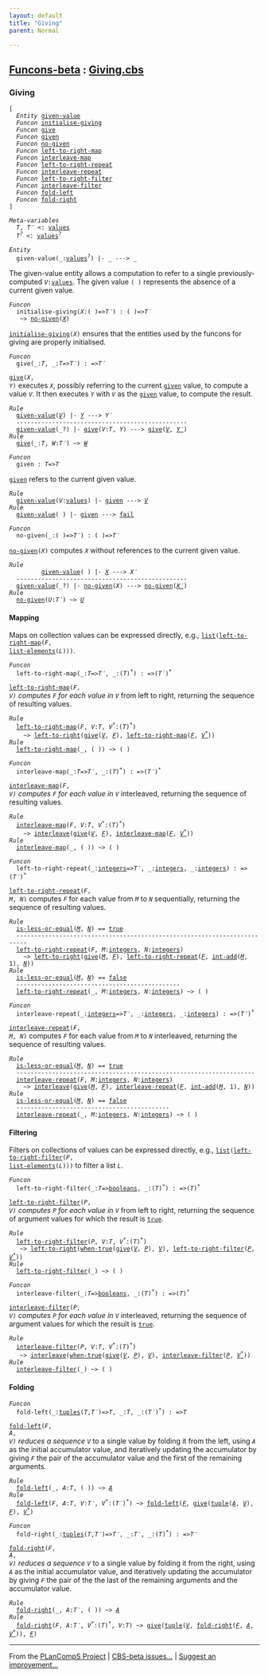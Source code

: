 ```yaml
---
layout: default
title: "Giving"
parent: Normal

---
```


[Funcons-beta] : [Giving.cbs]
-----------------------------

### Giving

<div class="highlighter-rouge"><pre class="highlight"><code>[
  <i class="keyword">Entity</i> <span class="name"><a href="#Name_given-value">given-value</a></span>
  <i class="keyword">Funcon</i> <span class="name"><a href="#Name_initialise-giving">initialise-giving</a></span>
  <i class="keyword">Funcon</i> <span class="name"><a href="#Name_give">give</a></span>
  <i class="keyword">Funcon</i> <span class="name"><a href="#Name_given">given</a></span>
  <i class="keyword">Funcon</i> <span class="name"><a href="#Name_no-given">no-given</a></span>
  <i class="keyword">Funcon</i> <span class="name"><a href="#Name_left-to-right-map">left-to-right-map</a></span>
  <i class="keyword">Funcon</i> <span class="name"><a href="#Name_interleave-map">interleave-map</a></span>
  <i class="keyword">Funcon</i> <span class="name"><a href="#Name_left-to-right-repeat">left-to-right-repeat</a></span>
  <i class="keyword">Funcon</i> <span class="name"><a href="#Name_interleave-repeat">interleave-repeat</a></span>
  <i class="keyword">Funcon</i> <span class="name"><a href="#Name_left-to-right-filter">left-to-right-filter</a></span>
  <i class="keyword">Funcon</i> <span class="name"><a href="#Name_interleave-filter">interleave-filter</a></span>
  <i class="keyword">Funcon</i> <span class="name"><a href="#Name_fold-left">fold-left</a></span>
  <i class="keyword">Funcon</i> <span class="name"><a href="#Name_fold-right">fold-right</a></span>
]</code></pre></div>



<div class="highlighter-rouge"><pre class="highlight"><code><i class="keyword">Meta-variables</i>
  <span id="PartVariable_T"><i class="var">T</i></span>, <span id="PartVariable_T'"><i class="var">T&prime;</i></span> <: <span class="name"><a href="../../../Values/Value-Types/index.html#Name_values">values</a></span>
  <span id="PartVariable_T?"><i class="var">T<sup class="sup">?</sup></i></span> <: <span class="name"><a href="../../../Values/Value-Types/index.html#Name_values">values</a></span><sup class="sup">?</sup></code></pre></div>



<div class="highlighter-rouge"><pre class="highlight"><code><i class="keyword">Entity</i>
  <span class="ent-name"><span id="Name_given-value">given-value</span></span>(_:<span class="name"><a href="../../../Values/Value-Types/index.html#Name_values">values</a></span><sup class="sup">?</sup>) |- _ ---> _</code></pre></div>


  The given-value entity allows a computation to refer to a single
  previously-computed <code><i class="var">V</i>:<span class="name"><a href="../../../Values/Value-Types/index.html#Name_values">values</a></span></code>. The given value <code>( )</code> represents 
  the absence of a current given value.



<div class="highlighter-rouge"><pre class="highlight"><code><i class="keyword">Funcon</i>
  <span class="name"><span id="Name_initialise-giving">initialise-giving</span></span>(<span id="Variable146_X"><i class="var">X</i></span>:( )=><span id="Variable156_T'"><i class="var">T&prime;</i></span>) : ( )=><span id="Variable176_T'"><i class="var">T&prime;</i></span>
   ~> <span class="name"><a href="#Name_no-given">no-given</a></span>(<a href="#Variable146_X"><i class="var">X</i></a>)</code></pre></div>


  <code><span class="name"><a href="#Name_initialise-giving">initialise-giving</a></span>(<i class="var">X</i>)</code> ensures that the entities used by the funcons for
  giving are properly initialised.



<div class="highlighter-rouge"><pre class="highlight"><code><i class="keyword">Funcon</i>
  <span class="name"><span id="Name_give">give</span></span>(_:<span id="Variable227_T"><i class="var">T</i></span>, _:<span id="Variable238_T"><i class="var">T</i></span>=><span id="Variable245_T'"><i class="var">T&prime;</i></span>) : =><span id="Variable262_T'"><i class="var">T&prime;</i></span></code></pre></div>

  <code><span class="name"><a href="#Name_give">give</a></span>(<i class="var">X</i>, <i class="var">Y</i>)</code> executes <code><i class="var">X</i></code>, possibly referring to the current <code><span class="name"><a href="#Name_given">given</a></span></code> value,
  to compute a value <code><i class="var">V</i></code>. It then executes <code><i class="var">Y</i></code> with <code><i class="var">V</i></code> as the <code><span class="name"><a href="#Name_given">given</a></span></code> value,
  to compute the result.

<div class="highlighter-rouge"><pre class="highlight"><code><i class="keyword">Rule</i>
  <span class="ent-name"><a href="#Name_given-value">given-value</a></span>(<a href="#Variable429_V"><i class="var">V</i></a>) |- <a href="#Variable440_Y"><i class="var">Y</i></a> ---> <span id="Variable400_Y'"><i class="var">Y&prime;</i></span>
  ------------------------------------------------
  <span class="ent-name"><a href="#Name_given-value">given-value</a></span>(_?) |- <span class="name"><a href="#Name_give">give</a></span>(<span id="Variable429_V"><i class="var">V</i></span>:<i class="var">T</i>, <span id="Variable440_Y"><i class="var">Y</i></span>) ---> <span class="name"><a href="#Name_give">give</a></span>(<a href="#Variable429_V"><i class="var">V</i></a>, <a href="#Variable400_Y'"><i class="var">Y&prime;</i></a>)
<i class="keyword">Rule</i>
  <span class="name"><a href="#Name_give">give</a></span>(_:<i class="var">T</i>, <span id="Variable489_W"><i class="var">W</i></span>:<i class="var">T&prime;</i>) ~> <a href="#Variable489_W"><i class="var">W</i></a></code></pre></div>



<div class="highlighter-rouge"><pre class="highlight"><code><i class="keyword">Funcon</i>
  <span class="name"><span id="Name_given">given</span></span> : <span id="Variable518_T"><i class="var">T</i></span>=><span id="Variable524_T"><i class="var">T</i></span></code></pre></div>

  <code><span class="name"><a href="#Name_given">given</a></span></code> refers to the current given value.

<div class="highlighter-rouge"><pre class="highlight"><code><i class="keyword">Rule</i>
  <span class="ent-name"><a href="#Name_given-value">given-value</a></span>(<span id="Variable549_V"><i class="var">V</i></span>:<span class="name"><a href="../../../Values/Value-Types/index.html#Name_values">values</a></span>) |- <span class="name"><a href="#Name_given">given</a></span> ---> <a href="#Variable549_V"><i class="var">V</i></a>
<i class="keyword">Rule</i>
  <span class="ent-name"><a href="#Name_given-value">given-value</a></span>( ) |- <span class="name"><a href="#Name_given">given</a></span> ---> <span class="name"><a href="../../Abnormal/Failing/index.html#Name_fail">fail</a></span></code></pre></div>



<div class="highlighter-rouge"><pre class="highlight"><code><i class="keyword">Funcon</i>
  <span class="name"><span id="Name_no-given">no-given</span></span>(_:( )=><span id="Variable614_T'"><i class="var">T&prime;</i></span>) : ( )=><span id="Variable634_T'"><i class="var">T&prime;</i></span></code></pre></div>

  <code><span class="name"><a href="#Name_no-given">no-given</a></span>(<i class="var">X</i>)</code> computes <code><i class="var">X</i></code> without references to the current given value.

<div class="highlighter-rouge"><pre class="highlight"><code><i class="keyword">Rule</i>
         <span class="ent-name"><a href="#Name_given-value">given-value</a></span>( ) |- <a href="#Variable730_X"><i class="var">X</i></a> ---> <span id="Variable701_X'"><i class="var">X&prime;</i></span>
  ------------------------------------------------
  <span class="ent-name"><a href="#Name_given-value">given-value</a></span>(_?) |- <span class="name"><a href="#Name_no-given">no-given</a></span>(<span id="Variable730_X"><i class="var">X</i></span>) ---> <span class="name"><a href="#Name_no-given">no-given</a></span>(<a href="#Variable701_X'"><i class="var">X&prime;</i></a>)
<i class="keyword">Rule</i>
  <span class="name"><a href="#Name_no-given">no-given</a></span>(<span id="Variable762_U"><i class="var">U</i></span>:<i class="var">T&prime;</i>) ~> <a href="#Variable762_U"><i class="var">U</i></a></code></pre></div>



#### Mapping


  Maps on collection values can be expressed directly, e.g.,
  <code><span class="name"><a href="../../../Values/Composite/Lists/index.html#Name_list">list</a></span>(<span class="name"><a href="#Name_left-to-right-map">left-to-right-map</a></span>(<i class="var">F</i>, <span class="name"><a href="../../../Values/Composite/Lists/index.html#Name_list-elements">list-elements</a></span>(<i class="var">L</i>)))</code>.


<div class="highlighter-rouge"><pre class="highlight"><code><i class="keyword">Funcon</i>
  <span class="name"><span id="Name_left-to-right-map">left-to-right-map</span></span>(_:<span id="Variable860_T"><i class="var">T</i></span>=><span id="Variable867_T'"><i class="var">T&prime;</i></span>, _:(<span id="Variable879_T"><i class="var">T</i></span>)<sup class="sup">*</sup>) : =>(<span id="Variable902_T'"><i class="var">T&prime;</i></span>)<sup class="sup">*</sup></code></pre></div>

  <code><span class="name"><a href="#Name_left-to-right-map">left-to-right-map</a></span>(<i class="var">F</i>, <i class="var">V<sup class="sup">*</sup></i>)</code> computes <code><i class="var">F</i></code> for each value in <code><i class="var">V<sup class="sup">*</sup></i></code> from left
  to right, returning the sequence of resulting values.

<div class="highlighter-rouge"><pre class="highlight"><code><i class="keyword">Rule</i>
  <span class="name"><a href="#Name_left-to-right-map">left-to-right-map</a></span>(<span id="Variable978_F"><i class="var">F</i></span>, <span id="Variable983_V"><i class="var">V</i></span>:<i class="var">T</i>, <span id="Variable995_V*"><i class="var">V<sup class="sup">*</sup></i></span>:(<i class="var">T</i>)<sup class="sup">*</sup>)
    ~> <span class="name"><a href="../Flowing/index.html#Name_left-to-right">left-to-right</a></span>(<span class="name"><a href="#Name_give">give</a></span>(<a href="#Variable983_V"><i class="var">V</i></a>, <a href="#Variable978_F"><i class="var">F</i></a>), <span class="name"><a href="#Name_left-to-right-map">left-to-right-map</a></span>(<a href="#Variable978_F"><i class="var">F</i></a>, <a href="#Variable995_V*"><i class="var">V<sup class="sup">*</sup></i></a>))
<i class="keyword">Rule</i>
  <span class="name"><a href="#Name_left-to-right-map">left-to-right-map</a></span>(_, ( )) ~> ( )</code></pre></div>



<div class="highlighter-rouge"><pre class="highlight"><code><i class="keyword">Funcon</i>
  <span class="name"><span id="Name_interleave-map">interleave-map</span></span>(_:<span id="Variable1096_T"><i class="var">T</i></span>=><span id="Variable1103_T'"><i class="var">T&prime;</i></span>, _:(<span id="Variable1115_T"><i class="var">T</i></span>)<sup class="sup">*</sup>) : =>(<span id="Variable1138_T'"><i class="var">T&prime;</i></span>)<sup class="sup">*</sup></code></pre></div>

  <code><span class="name"><a href="#Name_interleave-map">interleave-map</a></span>(<i class="var">F</i>, <i class="var">V<sup class="sup">*</sup></i>)</code> computes <code><i class="var">F</i></code> for each value in <code><i class="var">V<sup class="sup">*</sup></i></code> interleaved, 
  returning the sequence of resulting values.

<div class="highlighter-rouge"><pre class="highlight"><code><i class="keyword">Rule</i>
  <span class="name"><a href="#Name_interleave-map">interleave-map</a></span>(<span id="Variable1214_F"><i class="var">F</i></span>, <span id="Variable1219_V"><i class="var">V</i></span>:<i class="var">T</i>, <span id="Variable1231_V*"><i class="var">V<sup class="sup">*</sup></i></span>:(<i class="var">T</i>)<sup class="sup">*</sup>)
    ~> <span class="name"><a href="../Flowing/index.html#Name_interleave">interleave</a></span>(<span class="name"><a href="#Name_give">give</a></span>(<a href="#Variable1219_V"><i class="var">V</i></a>, <a href="#Variable1214_F"><i class="var">F</i></a>), <span class="name"><a href="#Name_interleave-map">interleave-map</a></span>(<a href="#Variable1214_F"><i class="var">F</i></a>, <a href="#Variable1231_V*"><i class="var">V<sup class="sup">*</sup></i></a>))
<i class="keyword">Rule</i>
  <span class="name"><a href="#Name_interleave-map">interleave-map</a></span>(_, ( )) ~> ( )</code></pre></div>



<div class="highlighter-rouge"><pre class="highlight"><code><i class="keyword">Funcon</i>
  <span class="name"><span id="Name_left-to-right-repeat">left-to-right-repeat</span></span>(_:<span class="name"><a href="../../../Values/Primitive/Integers/index.html#Name_integers">integers</a></span>=><span id="Variable1336_T'"><i class="var">T&prime;</i></span>, _:<span class="name"><a href="../../../Values/Primitive/Integers/index.html#Name_integers">integers</a></span>, _:<span class="name"><a href="../../../Values/Primitive/Integers/index.html#Name_integers">integers</a></span>) : =>(<span id="Variable1370_T'"><i class="var">T&prime;</i></span>)<sup class="sup">*</sup></code></pre></div>

  <code><span class="name"><a href="#Name_left-to-right-repeat">left-to-right-repeat</a></span>(<i class="var">F</i>, <i class="var">M</i>, <i class="var">N</i>)</code> computes <code><i class="var">F</i></code> for each value from <code><i class="var">M</i></code> to <code><i class="var">N</i></code> 
  sequentially, returning the sequence of resulting values.

<div class="highlighter-rouge"><pre class="highlight"><code><i class="keyword">Rule</i>
  <span class="name"><a href="../../../Values/Primitive/Integers/index.html#Name_is-less-or-equal">is-less-or-equal</a></span>(<a href="#Variable1493_M"><i class="var">M</i></a>, <a href="#Variable1501_N"><i class="var">N</i></a>) == <span class="name"><a href="../../../Values/Primitive/Booleans/index.html#Name_true">true</a></span>
  -------------------------------------------------------------------------
  <span class="name"><a href="#Name_left-to-right-repeat">left-to-right-repeat</a></span>(<span id="Variable1488_F"><i class="var">F</i></span>, <span id="Variable1493_M"><i class="var">M</i></span>:<span class="name"><a href="../../../Values/Primitive/Integers/index.html#Name_integers">integers</a></span>, <span id="Variable1501_N"><i class="var">N</i></span>:<span class="name"><a href="../../../Values/Primitive/Integers/index.html#Name_integers">integers</a></span>)
    ~> <span class="name"><a href="../Flowing/index.html#Name_left-to-right">left-to-right</a></span>(<span class="name"><a href="#Name_give">give</a></span>(<a href="#Variable1493_M"><i class="var">M</i></a>, <a href="#Variable1488_F"><i class="var">F</i></a>), <span class="name"><a href="#Name_left-to-right-repeat">left-to-right-repeat</a></span>(<a href="#Variable1488_F"><i class="var">F</i></a>, <span class="name"><a href="../../../Values/Primitive/Integers/index.html#Name_int-add">int-add</a></span>(<a href="#Variable1493_M"><i class="var">M</i></a>, 1), <a href="#Variable1501_N"><i class="var">N</i></a>))
<i class="keyword">Rule</i>
  <span class="name"><a href="../../../Values/Primitive/Integers/index.html#Name_is-less-or-equal">is-less-or-equal</a></span>(<a href="#Variable1610_M"><i class="var">M</i></a>, <a href="#Variable1618_N"><i class="var">N</i></a>) == <span class="name"><a href="../../../Values/Primitive/Booleans/index.html#Name_false">false</a></span>
  ----------------------------------------------
  <span class="name"><a href="#Name_left-to-right-repeat">left-to-right-repeat</a></span>(_, <span id="Variable1610_M"><i class="var">M</i></span>:<span class="name"><a href="../../../Values/Primitive/Integers/index.html#Name_integers">integers</a></span>, <span id="Variable1618_N"><i class="var">N</i></span>:<span class="name"><a href="../../../Values/Primitive/Integers/index.html#Name_integers">integers</a></span>) ~> ( )</code></pre></div>



<div class="highlighter-rouge"><pre class="highlight"><code><i class="keyword">Funcon</i>
  <span class="name"><span id="Name_interleave-repeat">interleave-repeat</span></span>(_:<span class="name"><a href="../../../Values/Primitive/Integers/index.html#Name_integers">integers</a></span>=><span id="Variable1649_T'"><i class="var">T&prime;</i></span>, _:<span class="name"><a href="../../../Values/Primitive/Integers/index.html#Name_integers">integers</a></span>, _:<span class="name"><a href="../../../Values/Primitive/Integers/index.html#Name_integers">integers</a></span>) : =>(<span id="Variable1683_T'"><i class="var">T&prime;</i></span>)<sup class="sup">*</sup></code></pre></div>

  <code><span class="name"><a href="#Name_interleave-repeat">interleave-repeat</a></span>(<i class="var">F</i>, <i class="var">M</i>, <i class="var">N</i>)</code> computes <code><i class="var">F</i></code> for each value from <code><i class="var">M</i></code> to <code><i class="var">N</i></code> 
  interleaved, returning the sequence of resulting values.

<div class="highlighter-rouge"><pre class="highlight"><code><i class="keyword">Rule</i>
  <span class="name"><a href="../../../Values/Primitive/Integers/index.html#Name_is-less-or-equal">is-less-or-equal</a></span>(<a href="#Variable1806_M"><i class="var">M</i></a>, <a href="#Variable1814_N"><i class="var">N</i></a>) == <span class="name"><a href="../../../Values/Primitive/Booleans/index.html#Name_true">true</a></span>
  -------------------------------------------------------------------
  <span class="name"><a href="#Name_interleave-repeat">interleave-repeat</a></span>(<span id="Variable1801_F"><i class="var">F</i></span>, <span id="Variable1806_M"><i class="var">M</i></span>:<span class="name"><a href="../../../Values/Primitive/Integers/index.html#Name_integers">integers</a></span>, <span id="Variable1814_N"><i class="var">N</i></span>:<span class="name"><a href="../../../Values/Primitive/Integers/index.html#Name_integers">integers</a></span>)
    ~> <span class="name"><a href="../Flowing/index.html#Name_interleave">interleave</a></span>(<span class="name"><a href="#Name_give">give</a></span>(<a href="#Variable1806_M"><i class="var">M</i></a>, <a href="#Variable1801_F"><i class="var">F</i></a>), <span class="name"><a href="#Name_interleave-repeat">interleave-repeat</a></span>(<a href="#Variable1801_F"><i class="var">F</i></a>, <span class="name"><a href="../../../Values/Primitive/Integers/index.html#Name_int-add">int-add</a></span>(<a href="#Variable1806_M"><i class="var">M</i></a>, 1), <a href="#Variable1814_N"><i class="var">N</i></a>))
<i class="keyword">Rule</i>
  <span class="name"><a href="../../../Values/Primitive/Integers/index.html#Name_is-less-or-equal">is-less-or-equal</a></span>(<a href="#Variable1923_M"><i class="var">M</i></a>, <a href="#Variable1931_N"><i class="var">N</i></a>) == <span class="name"><a href="../../../Values/Primitive/Booleans/index.html#Name_false">false</a></span>
  -------------------------------------------
  <span class="name"><a href="#Name_interleave-repeat">interleave-repeat</a></span>(_, <span id="Variable1923_M"><i class="var">M</i></span>:<span class="name"><a href="../../../Values/Primitive/Integers/index.html#Name_integers">integers</a></span>, <span id="Variable1931_N"><i class="var">N</i></span>:<span class="name"><a href="../../../Values/Primitive/Integers/index.html#Name_integers">integers</a></span>) ~> ( )</code></pre></div>



#### Filtering


 Filters on collections of values can be expressed directly, e.g., 
 <code><span class="name"><a href="../../../Values/Composite/Lists/index.html#Name_list">list</a></span>(<span class="name"><a href="#Name_left-to-right-filter">left-to-right-filter</a></span>(<i class="var">P</i>, <span class="name"><a href="../../../Values/Composite/Lists/index.html#Name_list-elements">list-elements</a></span>(<i class="var">L</i>)))</code> to filter a list <code><i class="var">L</i></code>.



<div class="highlighter-rouge"><pre class="highlight"><code><i class="keyword">Funcon</i>
  <span class="name"><span id="Name_left-to-right-filter">left-to-right-filter</span></span>(_:<span id="Variable2042_T"><i class="var">T</i></span>=><span class="name"><a href="../../../Values/Primitive/Booleans/index.html#Name_booleans">booleans</a></span>, _:(<span id="Variable2057_T"><i class="var">T</i></span>)<sup class="sup">*</sup>) : =>(<span id="Variable2079_T"><i class="var">T</i></span>)<sup class="sup">*</sup></code></pre></div>

  <code><span class="name"><a href="#Name_left-to-right-filter">left-to-right-filter</a></span>(<i class="var">P</i>, <i class="var">V<sup class="sup">*</sup></i>)</code> computes <code><i class="var">P</i></code> for each value in <code><i class="var">V<sup class="sup">*</sup></i></code> from left
  to right, returning the sequence of argument values for which the result is
  <code><span class="name"><a href="../../../Values/Primitive/Booleans/index.html#Name_true">true</a></span></code>.

<div class="highlighter-rouge"><pre class="highlight"><code><i class="keyword">Rule</i>
  <span class="name"><a href="#Name_left-to-right-filter">left-to-right-filter</a></span>(<span id="Variable2165_P"><i class="var">P</i></span>, <span id="Variable2170_V"><i class="var">V</i></span>:<i class="var">T</i>, <span id="Variable2182_V*"><i class="var">V<sup class="sup">*</sup></i></span>:(<i class="var">T</i>)<sup class="sup">*</sup>)
   ~> <span class="name"><a href="../Flowing/index.html#Name_left-to-right">left-to-right</a></span>(<span class="name"><a href="../../../Values/Value-Types/index.html#Name_when-true">when-true</a></span>(<span class="name"><a href="#Name_give">give</a></span>(<a href="#Variable2170_V"><i class="var">V</i></a>, <a href="#Variable2165_P"><i class="var">P</i></a>), <a href="#Variable2170_V"><i class="var">V</i></a>), <span class="name"><a href="#Name_left-to-right-filter">left-to-right-filter</a></span>(<a href="#Variable2165_P"><i class="var">P</i></a>, <a href="#Variable2182_V*"><i class="var">V<sup class="sup">*</sup></i></a>))
<i class="keyword">Rule</i>
  <span class="name"><a href="#Name_left-to-right-filter">left-to-right-filter</a></span>(_) ~> ( )</code></pre></div>



<div class="highlighter-rouge"><pre class="highlight"><code><i class="keyword">Funcon</i>
  <span class="name"><span id="Name_interleave-filter">interleave-filter</span></span>(_:<span id="Variable2291_T"><i class="var">T</i></span>=><span class="name"><a href="../../../Values/Primitive/Booleans/index.html#Name_booleans">booleans</a></span>, _:(<span id="Variable2306_T"><i class="var">T</i></span>)<sup class="sup">*</sup>) : =>(<span id="Variable2328_T"><i class="var">T</i></span>)<sup class="sup">*</sup></code></pre></div>

  <code><span class="name"><a href="#Name_interleave-filter">interleave-filter</a></span>(<i class="var">P</i>, <i class="var">V<sup class="sup">*</sup></i>)</code> computes <code><i class="var">P</i></code> for each value in <code><i class="var">V<sup class="sup">*</sup></i></code> interleaved,
  returning the sequence of argument values for which the result is <code><span class="name"><a href="../../../Values/Primitive/Booleans/index.html#Name_true">true</a></span></code>.

<div class="highlighter-rouge"><pre class="highlight"><code><i class="keyword">Rule</i>
  <span class="name"><a href="#Name_interleave-filter">interleave-filter</a></span>(<span id="Variable2414_P"><i class="var">P</i></span>, <span id="Variable2419_V"><i class="var">V</i></span>:<i class="var">T</i>, <span id="Variable2431_V*"><i class="var">V<sup class="sup">*</sup></i></span>:(<i class="var">T</i>)<sup class="sup">*</sup>)
   ~> <span class="name"><a href="../Flowing/index.html#Name_interleave">interleave</a></span>(<span class="name"><a href="../../../Values/Value-Types/index.html#Name_when-true">when-true</a></span>(<span class="name"><a href="#Name_give">give</a></span>(<a href="#Variable2419_V"><i class="var">V</i></a>, <a href="#Variable2414_P"><i class="var">P</i></a>), <a href="#Variable2419_V"><i class="var">V</i></a>), <span class="name"><a href="#Name_interleave-filter">interleave-filter</a></span>(<a href="#Variable2414_P"><i class="var">P</i></a>, <a href="#Variable2431_V*"><i class="var">V<sup class="sup">*</sup></i></a>))
<i class="keyword">Rule</i>
  <span class="name"><a href="#Name_interleave-filter">interleave-filter</a></span>(_) ~> ( )</code></pre></div>



#### Folding

<div class="highlighter-rouge"><pre class="highlight"><code><i class="keyword">Funcon</i>
  <span class="name"><span id="Name_fold-left">fold-left</span></span>(_:<span class="name"><a href="../../../Values/Composite/Tuples/index.html#Name_tuples">tuples</a></span>(<span id="Variable2558_T"><i class="var">T</i></span>,<span id="Variable2564_T'"><i class="var">T&prime;</i></span>)=><span id="Variable2577_T"><i class="var">T</i></span>, _:<span id="Variable2589_T"><i class="var">T</i></span>, _:(<span id="Variable2601_T'"><i class="var">T&prime;</i></span>)<sup class="sup">*</sup>) : =><span id="Variable2624_T"><i class="var">T</i></span></code></pre></div>

  <code><span class="name"><a href="#Name_fold-left">fold-left</a></span>(<i class="var">F</i>, <i class="var">A</i>, <i class="var">V<sup class="sup">*</sup></i>)</code> reduces a sequence <code><i class="var">V<sup class="sup">*</sup></i></code> to a single value by folding it
  from the left, using <code><i class="var">A</i></code> as the initial accumulator value, and iteratively
  updating the accumulator by giving <code><i class="var">F</i></code> the pair of the accumulator value and
  the first of the remaining arguments.

<div class="highlighter-rouge"><pre class="highlight"><code><i class="keyword">Rule</i>
  <span class="name"><a href="#Name_fold-left">fold-left</a></span>(_, <span id="Variable2716_A"><i class="var">A</i></span>:<i class="var">T</i>, ( )) ~> <a href="#Variable2716_A"><i class="var">A</i></a>
<i class="keyword">Rule</i>
  <span class="name"><a href="#Name_fold-left">fold-left</a></span>(<span id="Variable2748_F"><i class="var">F</i></span>, <span id="Variable2753_A"><i class="var">A</i></span>:<i class="var">T</i>, <span id="Variable2764_V"><i class="var">V</i></span>:<i class="var">T&prime;</i>, <span id="Variable2777_V*"><i class="var">V<sup class="sup">*</sup></i></span>:(<i class="var">T&prime;</i>)<sup class="sup">*</sup>) ~> <span class="name"><a href="#Name_fold-left">fold-left</a></span>(<a href="#Variable2748_F"><i class="var">F</i></a>, <span class="name"><a href="#Name_give">give</a></span>(<span class="name"><a href="../../../Values/Composite/Tuples/index.html#Name_tuple">tuple</a></span>(<a href="#Variable2753_A"><i class="var">A</i></a>, <a href="#Variable2764_V"><i class="var">V</i></a>), <a href="#Variable2748_F"><i class="var">F</i></a>), <a href="#Variable2777_V*"><i class="var">V<sup class="sup">*</sup></i></a>)</code></pre></div>



<div class="highlighter-rouge"><pre class="highlight"><code><i class="keyword">Funcon</i>
  <span class="name"><span id="Name_fold-right">fold-right</span></span>(_:<span class="name"><a href="../../../Values/Composite/Tuples/index.html#Name_tuples">tuples</a></span>(<span id="Variable2864_T"><i class="var">T</i></span>,<span id="Variable2870_T'"><i class="var">T&prime;</i></span>)=><span id="Variable2884_T'"><i class="var">T&prime;</i></span>, _:<span id="Variable2897_T'"><i class="var">T&prime;</i></span>, _:(<span id="Variable2908_T"><i class="var">T</i></span>)<sup class="sup">*</sup>) : =><span id="Variable2932_T'"><i class="var">T&prime;</i></span></code></pre></div>

  <code><span class="name"><a href="#Name_fold-right">fold-right</a></span>(<i class="var">F</i>, <i class="var">A</i>, <i class="var">V<sup class="sup">*</sup></i>)</code> reduces a sequence <code><i class="var">V<sup class="sup">*</sup></i></code> to a single value by folding it
  from the right, using <code><i class="var">A</i></code> as the initial accumulator value, and iteratively
  updating the accumulator by giving <code><i class="var">F</i></code> the pair of the the last of the 
  remaining arguments and the accumulator value.

<div class="highlighter-rouge"><pre class="highlight"><code><i class="keyword">Rule</i>
  <span class="name"><a href="#Name_fold-right">fold-right</a></span>(_, <span id="Variable3024_A"><i class="var">A</i></span>:<i class="var">T&prime;</i>, ( )) ~> <a href="#Variable3024_A"><i class="var">A</i></a>
<i class="keyword">Rule</i>
  <span class="name"><a href="#Name_fold-right">fold-right</a></span>(<span id="Variable3057_F"><i class="var">F</i></span>, <span id="Variable3062_A"><i class="var">A</i></span>:<i class="var">T&prime;</i>, <span id="Variable3075_V*"><i class="var">V<sup class="sup">*</sup></i></span>:(<i class="var">T</i>)<sup class="sup">*</sup>, <span id="Variable3093_V"><i class="var">V</i></span>:<i class="var">T</i>) ~> <span class="name"><a href="#Name_give">give</a></span>(<span class="name"><a href="../../../Values/Composite/Tuples/index.html#Name_tuple">tuple</a></span>(<a href="#Variable3093_V"><i class="var">V</i></a>, <span class="name"><a href="#Name_fold-right">fold-right</a></span>(<a href="#Variable3057_F"><i class="var">F</i></a>, <a href="#Variable3062_A"><i class="var">A</i></a>, <a href="#Variable3075_V*"><i class="var">V<sup class="sup">*</sup></i></a>)), <a href="#Variable3057_F"><i class="var">F</i></a>)</code></pre></div>



____

From the [PLanCompS Project] | [CBS-beta issues...] | [Suggest an improvement...]

[Giving.cbs]: Giving.cbs 
  "CBS SOURCE FILE"
[Funcons-beta]: /CBS-beta/docs/Funcons-beta
  "FUNCONS-BETA"
[Unstable-Funcons-beta]: /CBS-beta/docs/Unstable-Funcons-beta
  "UNSTABLE-FUNCONS-BETA"
[Languages-beta]: /CBS-beta/docs/Languages-beta
  "LANGUAGES-BETA"
[Unstable-Languages-beta]: /CBS-beta/docs/Unstable-Languages-beta
  "UNSTABLE-LANGUAGES-BETA"
[CBS-beta]: /CBS-beta "CBS-BETA"
[PLanCompS Project]: https://plancomps.github.io
  "PROGRAMMING LANGUAGE COMPONENTS AND SPECIFICATIONS PROJECT HOME PAGE"
[CBS-beta issues...]: https://github.com/plancomps/CBS-beta/issues
  "CBS-BETA ISSUE REPORTS ON GITHUB"
[Suggest an improvement...]: mailto:plancomps@gmail.com?Subject=CBS-beta%20-%20comment&Body=Re%3A%20CBS-beta%20specification%20at%20Computations/Normal/Giving/Giving.cbs%0A%0AComment/Query/Issue/Suggestion%3A%0A%0A%0ASignature%3A%0A 
  "GENERATE AN EMAIL TEMPLATE"
